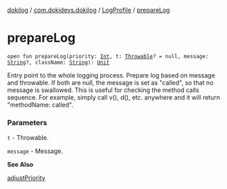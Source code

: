 [dokilog](../../index.md) / [com.dokidevs.dokilog](../index.md) / [LogProfile](index.md) / [prepareLog](./prepare-log.md)

# prepareLog

`open fun prepareLog(priority: `[`Int`](https://kotlinlang.org/api/latest/jvm/stdlib/kotlin/-int/index.html)`, t: `[`Throwable`](https://kotlinlang.org/api/latest/jvm/stdlib/kotlin/-throwable/index.html)`? = null, message: `[`String`](https://kotlinlang.org/api/latest/jvm/stdlib/kotlin/-string/index.html)`?, className: `[`String`](https://kotlinlang.org/api/latest/jvm/stdlib/kotlin/-string/index.html)`): `[`Unit`](https://kotlinlang.org/api/latest/jvm/stdlib/kotlin/-unit/index.html)

Entry point to the whole logging process. Prepare log based on message and throwable.
If both are null, the message is set as "called", so that no message is swallowed.
This is useful for checking the method calls sequence.
For example, simply call v(), d(), etc. anywhere and it will return "methodName: called".

### Parameters

`t` - Throwable.

`message` - Message.

**See Also**

[adjustPriority](adjust-priority.md)

